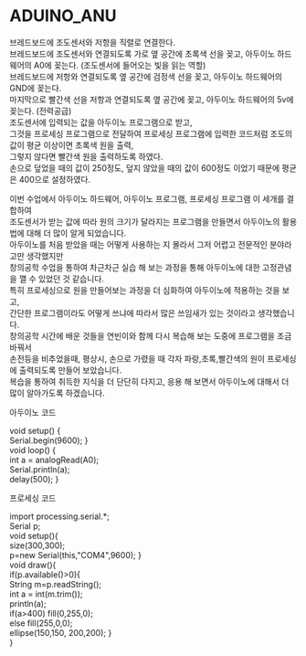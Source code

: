 # ADUINO_ANU




브레드보드에 조도센서와 저항을 직렬로 연결한다.  
브레드보드에 조도센서와 연결되도록 가로 옆 공간에 초록색 선을 꽂고, 아두이노 하드웨어의 A0에 꽂는다. (조도센서에 들어오는 빛을 읽는 역할)  
브레드보드에 저항와 연결되도록 옆 공간에 검정색 선을 꽂고, 아두이노 하드웨어의 GND에 꽂는다.   
마지막으로 빨간색 선을 저항과 연결되도록 옆 공간에 꽂고, 아두이노 하드웨어의 5v에 꽂는다. (전력공급)  
조도센서에 입력되는 값을 아두이노 프로그램으로 받고,  
그것을 프로세싱 프로그램으로 전달하여 프로세싱 프로그램에 입력한 코드처럼 조도의 값이 평균 이상이면 초록색 원을 출력,   
그렇지 않다면 빨간색 원을 출력하도록 하였다.   
손으로 덮었을 때의 값이 250정도, 덮지 않았을 때의 값이 600정도 이었기 때문에 평균은 400으로 설정하였다.  


이번 수업에서 아두이노 하드웨어, 아두이노 프로그램, 프로세싱 프로그램 이 세개를 결합하여   
조도센서가 받는 값에 따라 원의 크기가 달라지는 프로그램을 만들면서 아두이노의 활용법에 대해 더 많이 알게 되었습니다.  
아두이노를 처음 받았을 때는 어떻게 사용하는 지 몰라서 그저 어렵고 전문적인 분야라고만 생각했지만   
창의공학 수업을 통하여 차근차근 실습 해 보는 과정을 통해 아두이노에 대한 고정관념을 깰 수 있었던 것 같습니다.  
특히 프로세싱으로 원을 만들어보는 과정을 더 심화하여 아두이노에 적용하는 것을 보고,   
간단한 프로그램이라도 어떻게 쓰냐에 따라서 많은 쓰임새가 있는 것이라고 생각했습니다.  
창의공학 시간에 배운 것들을  연빈이와 함께 다시 복습해 보는 도중에 프로그램을 조금 바꿔서   
손전등을 비추었을때, 평상시, 손으로 가렸을 때 각자 파랑,초록,빨간색의 원이 프로세싱에 출력되도록 만들어 보았습니다.  
복습을 통하여 취득한 지식을 더 단단히 다지고, 응용 해 보면서 아두이노에 대해서 더 많이 알아가도록 하겠습니다.  



아두이노 코드  

void setup() {    
  Serial.begin(9600); }  
void loop() {  
  int a = analogRead(A0);  
  Serial.println(a);   
  delay(500); }  
  
  
  프로세싱 코드  
  
import processing.serial.*;  
Serial p;  
void setup(){  
  size(300,300);  
  p=new Serial(this,"COM4",9600); }  
void draw(){  
  if(p.available()>0){  
    String m=p.readString();  
    int a = int(m.trim());  
    println(a);  
    if(a>400) fill(0,255,0);  
    else      fill(255,0,0);  
    ellipse(150,150, 200,200); }  
}  

